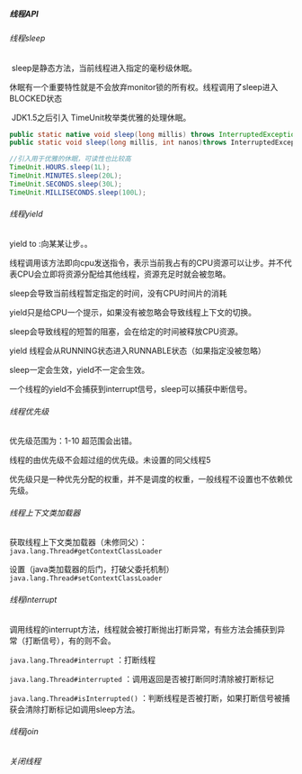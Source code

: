 ##### 线程API

###### 线程sleep

​	sleep是静态方法，当前线程进入指定的毫秒级休眠。

​	休眠有一个重要特性就是不会放弃monitor锁的所有权。线程调用了sleep进入BLOCKED状态

​	JDK1.5之后引入 TimeUnit枚举类优雅的处理休眠。

```java
public static native void sleep(long millis) throws InterruptedException;
public static void sleep(long millis, int nanos)throws InterruptedException；

//引入用于优雅的休眠，可读性也比较高
TimeUnit.HOURS.sleep(1L);
TimeUnit.MINUTES.sleep(20L);
TimeUnit.SECONDS.sleep(30L);
TimeUnit.MILLISECONDS.sleep(100L);
```

###### 线程yield

yield to :向某某让步。。

线程调用该方法即向cpu发送指令，表示当前我占有的CPU资源可以让步。并不代表CPU会立即将资源分配给其他线程，资源充足时就会被忽略。

sleep会导致当前线程暂定指定的时间，没有CPU时间片的消耗

yield只是给CPU一个提示，如果没有被忽略会导致线程上下文的切换。

sleep会导致线程的短暂的阻塞，会在给定的时间被释放CPU资源。

yield 线程会从RUNNING状态进入RUNNABLE状态（如果指定没被忽略）

sleep一定会生效，yield不一定会生效。

一个线程的yield不会捕获到interrupt信号，sleep可以捕获中断信号。

###### 线程优先级

优先级范围为：1-10 超范围会出错。

线程的由优先级不会超过组的优先级。未设置的同父线程5

优先级只是一种优先分配的权重，并不是调度的权重，一般线程不设置也不依赖优先级。

###### 线程上下文类加载器

获取线程上下文类加载器（未修同父）：``java.lang.Thread#getContextClassLoader``

设置（java类加载器的后门，打破父委托机制）``java.lang.Thread#setContextClassLoader``

###### 线程interrupt

​	调用线程的interrupt方法，线程就会被打断抛出打断异常，有些方法会捕获到异常（打断信号），有的则不会。

`java.lang.Thread#interrupt` ：打断线程

`java.lang.Thread#interrupted` ：调用返回是否被打断同时清除被打断标记

`java.lang.Thread#isInterrupted()` ：判断线程是否被打断，如果打断信号被捕获会清除打断标记如调用sleep方法。



###### 线程join



###### 关闭线程